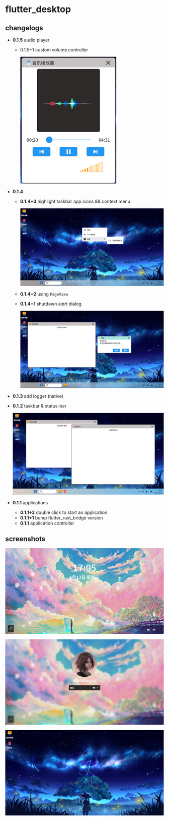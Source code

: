 # flutter_desktop

## changelogs

* **0.1.5** audio player

  * 0.1.5+1 custom volume controller

    ![image-20230418111207573](./screenshots/image-20230418111207573.png)

* **0.1.4** 

  * **0.1.4+3** highlight taskbar app icons && context menu

    ![image-20230415221716387](./screenshots/image-20230415221716387.png)

  * **0.1.4+2** using `PageView`

  * **0.1.4+1** shutdown alert dialog

    ![image-20230415123427502](./screenshots/image-20230415123427502.png)

* **0.1.3** add logger (native)

* **0.1.2** taskbar & status-bar

  ![image-20230414145815436](./screenshots/image-20230414145815436.png)

* **0.1.1** applications

  * **0.1.1+2** double click to start an application
  * **0.1.1+1** bump flutter_rust_bridge version
  * **0.1.1** application controller

## screenshots

![image-20230412170517345](./screenshots/image-20230412170517345.png)

![image-20230412170645065](./screenshots/image-20230412170645065.png)

![image-20230413162131965](./screenshots/image-20230413162131965.png)

